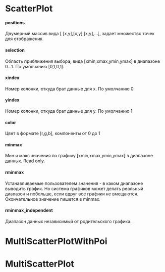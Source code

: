 # ScatterPlot

#### positions
Двумерный массив вида [ [x,y],[x,y],[x,y],...], задает множество точек для отображения.

#### selection
Область приближения выбора, вида [xmin,xmax,ymin,ymax] в диапазоне 0...1.
По умолчанию [0,1,0,1]. 

#### xindex
Номер колонки, откуда брат данные для x. По умолчанию 0 
#### yindex
Номер колонки, откуда брат данные для y. По умолчанию 1
#### color
Цвет в формате [r,g,b], компоненты от 0 до 1

#### minmax
Мин и макс значения по графику [xmin,xmax,ymin,ymax] в диапазоне данных. Read only.

#### rminmax
Устанавливаемые пользователем значения - в каком диапазоне выводить график. 
Но система графиков может делать реальный диапазон и побольше, если вдруг все графики не вмещаются.
Окончательное значение пишется в minmax.

#### rminmax_independent
Диапазон данных независимый от родительского графика.

# MultiScatterPlotWithPoi

# MultiScatterPlot